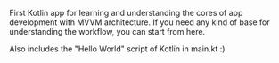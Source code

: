 First Kotlin app for learning and understanding the cores of app development with MVVM architecture.
If you need any kind of base for understanding the workflow, you can start from here.

Also includes the "Hello World" script of Kotlin in main.kt :)
